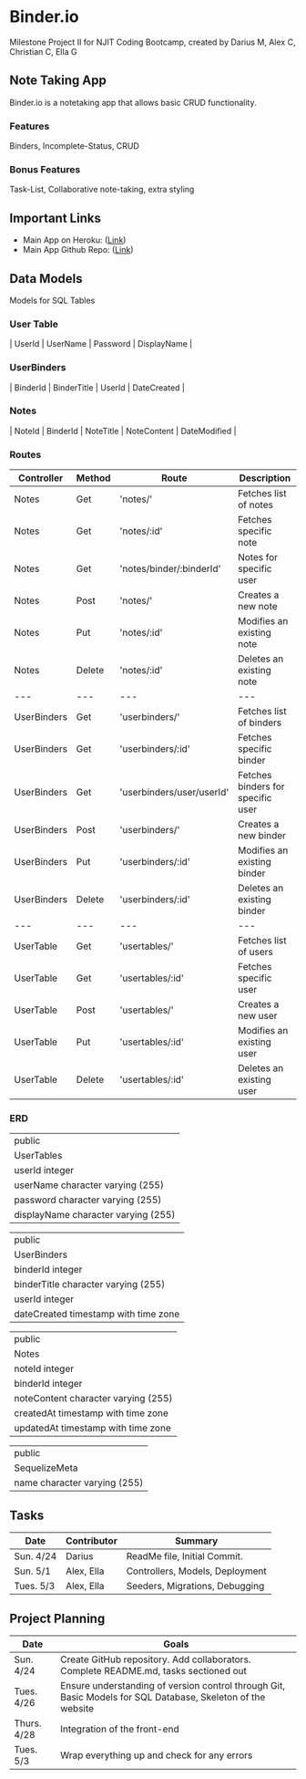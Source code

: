 # Binder.io
    
Milestone Project II for NJIT Coding Bootcamp, created by Darius M, Alex C, Christian C, Ella G

## Note Taking App

Binder.io is a notetaking app that allows basic CRUD functionality.

### Features

Binders, Incomplete-Status, CRUD

### Bonus Features

Task-List, Collaborative note-taking, extra styling

## Important Links

- Main App on Heroku: ([Link](https://binder-io.herokuapp.com))
- Main App Github Repo: ([Link](https://github.com/dariusmcclendon/binder.io))

## Data Models

Models for SQL Tables

### User Table

| UserId | UserName | Password | DisplayName |

### UserBinders

| BinderId | BinderTitle | UserId | DateCreated |

### Notes

| NoteId | BinderId | NoteTitle | NoteContent | DateModified |

### Routes

| Controller | Method | Route | Description|
| --- | --- | --- | --- |
| Notes | Get | 'notes/' | Fetches list of notes |
| Notes | Get | 'notes/:id' | Fetches specific note |
| Notes | Get | 'notes/binder/:binderId' | Notes for specific user|
| Notes | Post | 'notes/' | Creates a new note |
| Notes | Put | 'notes/:id' | Modifies an existing note |
| Notes | Delete | 'notes/:id' | Deletes an existing note |
| --- | --- | --- | --- |
| UserBinders | Get | 'userbinders/' | Fetches list of binders |
| UserBinders | Get | 'userbinders/:id' | Fetches specific binder |
| UserBinders | Get | 'userbinders/user/userId' | Fetches binders for specific user |
| UserBinders | Post | 'userbinders/' | Creates a new binder |
| UserBinders | Put | 'userbinders/:id' | Modifies an existing binder |
| UserBinders | Delete | 'userbinders/:id' | Deletes an existing binder |
| --- | --- | --- | --- |
| UserTable | Get | 'usertables/' | Fetches list of users |
| UserTable | Get | 'usertables/:id' | Fetches specific user |
| UserTable | Post | 'usertables/' | Creates a new user |
| UserTable | Put | 'usertables/:id' | Modifies an existing user |
| UserTable | Delete | 'usertables/:id' | Deletes an existing user |

### ERD 
|                                     |         
| --- |
| public |
| UserTables |                                    
| userId integer |                                
| userName character varying (255) |              
| password character varying (255) |.             
| displayName character varying (255) |          
                                                  
|                                     |           
| --- |                                           
| public |                                       
| UserBinders |
| binderId integer |
| binderTitle character varying (255) |
| userId integer |
| dateCreated timestamp with time zone |

|                                     |
| --- |
| public |
| Notes |
| noteId integer |
| binderId integer |
| noteContent character varying (255) |
| createdAt timestamp with time zone |
| updatedAt timestamp with time zone |

|              |
| --- |
| public |
| SequelizeMeta |
| name character varying (255) |


## Tasks
| Date | Contributor | Summary |
| ---- | ----------- | ------- |
| Sun. 4/24 | Darius | ReadMe file, Initial Commit. |
| Sun. 5/1 | Alex, Ella | Controllers, Models, Deployment |
| Tues. 5/3 | Alex, Ella | Seeders, Migrations, Debugging | 

## Project Planning
| Date | Goals |
| ---- | ----- |
| Sun. 4/24 | Create GitHub repository. Add collaborators. Complete README.md, tasks sectioned out |
| Tues. 4/26 | Ensure understanding of version control through Git, Basic Models for SQL Database, Skeleton of the website |
| Thurs. 4/28 | Integration of the front-end |
| Tues. 5/3 | Wrap everything up and check for any errors |


